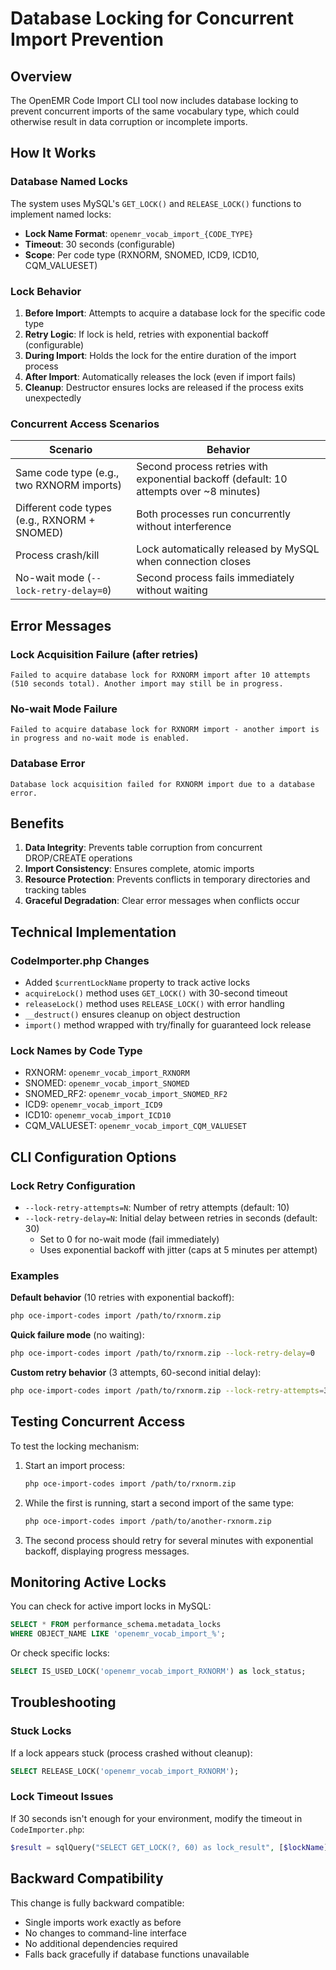 # Database Locking for Concurrent Import Prevention

## Overview

The OpenEMR Code Import CLI tool now includes database locking to prevent concurrent imports of the same vocabulary type, which could otherwise result in data corruption or incomplete imports.

## How It Works

### Database Named Locks

The system uses MySQL's `GET_LOCK()` and `RELEASE_LOCK()` functions to implement named locks:

- **Lock Name Format**: `openemr_vocab_import_{CODE_TYPE}`
- **Timeout**: 30 seconds (configurable)
- **Scope**: Per code type (RXNORM, SNOMED, ICD9, ICD10, CQM_VALUESET)

### Lock Behavior

1. **Before Import**: Attempts to acquire a database lock for the specific code type
2. **Retry Logic**: If lock is held, retries with exponential backoff (configurable)
3. **During Import**: Holds the lock for the entire duration of the import process
4. **After Import**: Automatically releases the lock (even if import fails)
5. **Cleanup**: Destructor ensures locks are released if the process exits unexpectedly

### Concurrent Access Scenarios

| Scenario | Behavior |
|----------|----------|
| Same code type (e.g., two RXNORM imports) | Second process retries with exponential backoff (default: 10 attempts over ~8 minutes) |
| Different code types (e.g., RXNORM + SNOMED) | Both processes run concurrently without interference |
| Process crash/kill | Lock automatically released by MySQL when connection closes |
| No-wait mode (`--lock-retry-delay=0`) | Second process fails immediately without waiting |

## Error Messages

### Lock Acquisition Failure (after retries)
```
Failed to acquire database lock for RXNORM import after 10 attempts (510 seconds total). Another import may still be in progress.
```

### No-wait Mode Failure
```
Failed to acquire database lock for RXNORM import - another import is in progress and no-wait mode is enabled.
```

### Database Error
```
Database lock acquisition failed for RXNORM import due to a database error.
```

## Benefits

1. **Data Integrity**: Prevents table corruption from concurrent DROP/CREATE operations
2. **Import Consistency**: Ensures complete, atomic imports
3. **Resource Protection**: Prevents conflicts in temporary directories and tracking tables
4. **Graceful Degradation**: Clear error messages when conflicts occur

## Technical Implementation

### CodeImporter.php Changes

- Added `$currentLockName` property to track active locks
- `acquireLock()` method uses `GET_LOCK()` with 30-second timeout
- `releaseLock()` method uses `RELEASE_LOCK()` with error handling
- `__destruct()` ensures cleanup on object destruction
- `import()` method wrapped with try/finally for guaranteed lock release

### Lock Names by Code Type

- RXNORM: `openemr_vocab_import_RXNORM`
- SNOMED: `openemr_vocab_import_SNOMED`
- SNOMED_RF2: `openemr_vocab_import_SNOMED_RF2`
- ICD9: `openemr_vocab_import_ICD9`
- ICD10: `openemr_vocab_import_ICD10`
- CQM_VALUESET: `openemr_vocab_import_CQM_VALUESET`

## CLI Configuration Options

### Lock Retry Configuration

- `--lock-retry-attempts=N`: Number of retry attempts (default: 10)
- `--lock-retry-delay=N`: Initial delay between retries in seconds (default: 30)
  - Set to 0 for no-wait mode (fail immediately)
  - Uses exponential backoff with jitter (caps at 5 minutes per attempt)

### Examples

**Default behavior** (10 retries with exponential backoff):
```bash
php oce-import-codes import /path/to/rxnorm.zip
```

**Quick failure mode** (no waiting):
```bash
php oce-import-codes import /path/to/rxnorm.zip --lock-retry-delay=0
```

**Custom retry behavior** (3 attempts, 60-second initial delay):
```bash
php oce-import-codes import /path/to/rxnorm.zip --lock-retry-attempts=3 --lock-retry-delay=60
```

## Testing Concurrent Access

To test the locking mechanism:

1. Start an import process:
   ```bash
   php oce-import-codes import /path/to/rxnorm.zip
   ```

2. While the first is running, start a second import of the same type:
   ```bash
   php oce-import-codes import /path/to/another-rxnorm.zip
   ```

3. The second process should retry for several minutes with exponential backoff, displaying progress messages.

## Monitoring Active Locks

You can check for active import locks in MySQL:

```sql
SELECT * FROM performance_schema.metadata_locks
WHERE OBJECT_NAME LIKE 'openemr_vocab_import_%';
```

Or check specific locks:

```sql
SELECT IS_USED_LOCK('openemr_vocab_import_RXNORM') as lock_status;
```

## Troubleshooting

### Stuck Locks
If a lock appears stuck (process crashed without cleanup):

```sql
SELECT RELEASE_LOCK('openemr_vocab_import_RXNORM');
```

### Lock Timeout Issues
If 30 seconds isn't enough for your environment, modify the timeout in `CodeImporter.php`:

```php
$result = sqlQuery("SELECT GET_LOCK(?, 60) as lock_result", [$lockName]); // 60 seconds
```

## Backward Compatibility

This change is fully backward compatible:
- Single imports work exactly as before
- No changes to command-line interface
- No additional dependencies required
- Falls back gracefully if database functions unavailable
